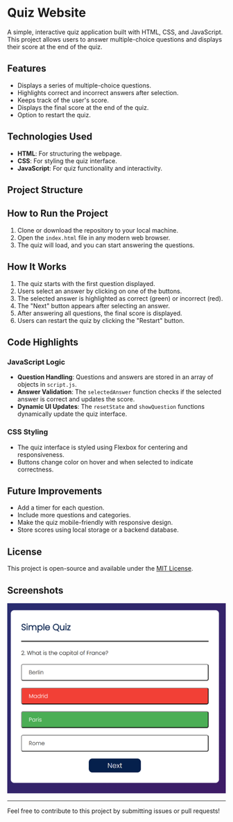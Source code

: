 # Quiz Website

A simple, interactive quiz application built with HTML, CSS, and JavaScript. This project allows users to answer multiple-choice questions and displays their score at the end of the quiz.

## Features

- Displays a series of multiple-choice questions.
- Highlights correct and incorrect answers after selection.
- Keeps track of the user's score.
- Displays the final score at the end of the quiz.
- Option to restart the quiz.

## Technologies Used

- **HTML**: For structuring the webpage.
- **CSS**: For styling the quiz interface.
- **JavaScript**: For quiz functionality and interactivity.

## Project Structure

## How to Run the Project

1. Clone or download the repository to your local machine.
2. Open the `index.html` file in any modern web browser.
3. The quiz will load, and you can start answering the questions.

## How It Works

1. The quiz starts with the first question displayed.
2. Users select an answer by clicking on one of the buttons.
3. The selected answer is highlighted as correct (green) or incorrect (red).
4. The "Next" button appears after selecting an answer.
5. After answering all questions, the final score is displayed.
6. Users can restart the quiz by clicking the "Restart" button.

## Code Highlights

### JavaScript Logic

- **Question Handling**: Questions and answers are stored in an array of objects in `script.js`.
- **Answer Validation**: The `selectedAnswer` function checks if the selected answer is correct and updates the score.
- **Dynamic UI Updates**: The `resetState` and `showQuestion` functions dynamically update the quiz interface.

### CSS Styling

- The quiz interface is styled using Flexbox for centering and responsiveness.
- Buttons change color on hover and when selected to indicate correctness.

## Future Improvements

- Add a timer for each question.
- Include more questions and categories.
- Make the quiz mobile-friendly with responsive design.
- Store scores using local storage or a backend database.

## License

This project is open-source and available under the [MIT License](https://opensource.org/licenses/MIT).

## Screenshots

![Quiz Interface](images/screenshot.png)

---

Feel free to contribute to this project by submitting issues or pull requests!